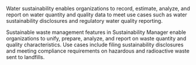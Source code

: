 Water sustainability enables organizations to record, estimate, analyze, and report on water quantity and quality data to meet use cases such as water sustainability disclosures and regulatory water quality reporting. 

Sustainable waste management features in Sustainability Manager enable organizations to unify, prepare, analyze, and report on waste quantity and quality characteristics. Use cases include filing sustainability disclosures and meeting compliance requirements on hazardous and radioactive waste sent to landfills.
